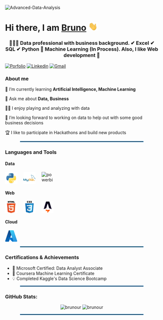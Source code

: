 <!-- Banner -->
![Advanced-Data-Analysis](https://github.com/user-attachments/assets/004202ee-6658-48ce-b4c9-37a7110faacb)

<!-- Presentation -->
# Hi there, I am [Bruno](https://www.linkedin.com/in/bruno-urzua/) <img src="https://github.com/AnjaliPatle/AnjaliPatle/blob/main/Hi.gif" width="30px"> 



<h3 align="center">👨🏻‍🎓 Data professional with business background. ✔ Excel ✔ SQL ✔ Python 🔄 Machine Learning (In Process). Also, I like Web development 🤫</h3>

[![Porfolio](https://img.shields.io/badge/-Porfolio-000?style=flat&logo=Github&logoColor=white)](https://github.com/)
[![Linkedin](https://img.shields.io/badge/-LinkedIn-blue?style=flat&logo=Linkedin&logoColor=white)](https://www.linkedin.com/in/bruno-urzua/)
[![Gmail](https://img.shields.io/badge/-Gmail-c14438?style=flat&logo=Gmail&logoColor=white)](mailto:l.brunourzua@gmail.com)

<h3 align="left">About me</h3>

🌱 I’m currently learning **Artificial Intelligence, Machine Learning**

💬 Ask me about **Data, Business**

👩‍💻 I enjoy playing and analyzing with data

🤝 I’m looking forward to working on data to help out with some good business decisions

🏆 I like to participate in Hackathons and build new products


<hr style="border: 1px solid #0e75b6; width: 80%; margin: auto;" />


<h3 align="left">Languages and Tools</h3>

<!-- Data Analytics Tools -->
<h4>Data</h4>
<p align="left" style="display: flex; flex-wrap: wrap; gap: 20px;">
  <img src="https://raw.githubusercontent.com/devicons/devicon/master/icons/python/python-original.svg" alt="python" width="40" height="40" />
  <img src="https://raw.githubusercontent.com/devicons/devicon/master/icons/mysql/mysql-original-wordmark.svg" alt="mysql" width="40" height="40" />
  <img src="https://upload.wikimedia.org/wikipedia/commons/c/cf/New_Power_BI_Logo.svg" alt="powerbi" width="40" height="40" />
</p>

<!-- Web Development Tools -->
<h4>Web</h4>
<p align="left" style="display: flex; flex-wrap: wrap; gap: 20px;">
  <img src="https://raw.githubusercontent.com/devicons/devicon/master/icons/html5/html5-original-wordmark.svg" alt="html5" width="40" height="40" />
  <img src="https://raw.githubusercontent.com/devicons/devicon/master/icons/css3/css3-original-wordmark.svg" alt="css3" width="40" height="40" />
  <img src="https://raw.githubusercontent.com/devicons/devicon/master/icons/astro/astro-original.svg" alt="astro" width="40" height="40" />
</p>

<!-- Cloud & Other Tools -->
<h4>Cloud</h4>
<p align="left" style="display: flex; flex-wrap: wrap; gap: 20px;">
  <img src="https://raw.githubusercontent.com/devicons/devicon/master/icons/azure/azure-original.svg" alt="azure" width="40" height="40" />
</p>

<hr style="border: 1px solid #0e75b6; width: 80%; margin: auto;" />

<h3 align="left">Certifications & Achievements</h3>

<ul>
  <li>📜 Microsoft Certified: Data Analyst Associate</li>
  <li>🏅 Coursera Machine Learning Certificate</li>
  <li>💡 Completed Kaggle's Data Science Bootcamp</li>
</ul>

<hr style="border: 1px solid #0e75b6; width: 80%; margin: auto;" />

<!-- GitHub Stats Section -->
<h3 align="left">GitHub Stats:</h3>
<p align="center">
  <img src="https://github-readme-stats.vercel.app/api/top-langs?username=brunour&layout=compact&theme=radical" alt="brunour" />
  <img src="https://github-readme-streak-stats.herokuapp.com/?user=brunour&theme=radical" alt="brunour" />
</p>

<hr style="border: 1px solid #0e75b6; width: 80%; margin: auto;" />
